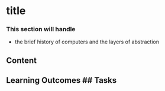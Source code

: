 # title
### This section will handle
- the brief history of computers and the layers of abstraction 
## Content


## Learning Outcomes ## Tasks 


  

